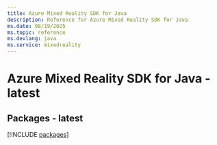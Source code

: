```yaml
---
title: Azure Mixed Reality SDK for Java
description: Reference for Azure Mixed Reality SDK for Java
ms.date: 08/19/2025
ms.topic: reference
ms.devlang: java
ms.service: mixedreality
---
```

# Azure Mixed Reality SDK for Java - latest
## Packages - latest
[!INCLUDE [packages](mixed-reality-index.md)]
